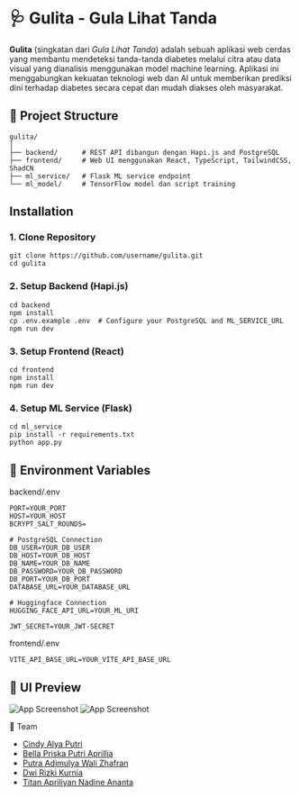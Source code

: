 
# 🩺 Gulita - Gula Lihat Tanda

**Gulita** (singkatan dari _Gula Lihat Tanda_) adalah sebuah aplikasi web cerdas yang membantu mendeteksi tanda-tanda diabetes melalui citra atau data visual yang dianalisis menggunakan model machine learning. Aplikasi ini menggabungkan kekuatan teknologi web dan AI untuk memberikan prediksi dini terhadap diabetes secara cepat dan mudah diakses oleh masyarakat.


## 📁 Project Structure

```
gulita/
│
├── backend/      # REST API dibangun dengan Hapi.js and PostgreSQL
├── frontend/     # Web UI menggunakan React, TypeScript, TailwindCSS, ShadCN
├── ml_service/   # Flask ML service endpoint
└── ml_model/     # TensorFlow model dan script training
```

## Installation

### 1. Clone Repository
```
git clone https://github.com/username/gulita.git
cd gulita
```
### 2. Setup Backend (Hapi.js)
```
cd backend
npm install
cp .env.example .env  # Configure your PostgreSQL and ML_SERVICE_URL
npm run dev
```
### 3. Setup Frontend (React)
```
cd frontend
npm install
npm run dev
```
### 4. Setup ML Service (Flask)
```
cd ml_service
pip install -r requirements.txt
python app.py
```
## 🔐 Environment Variables

backend/.env
```
PORT=YOUR_PORT
HOST=YOUR_HOST
BCRYPT_SALT_ROUNDS=

# PostgreSQL Connection
DB_USER=YOUR_DB_USER
DB_HOST=YOUR_DB_HOST
DB_NAME=YOUR_DB_NAME
DB_PASSWORD=YOUR_DB_PASSWORD
DB_PORT=YOUR_DB_PORT
DATABASE_URL=YOUR_DATABASE_URL

# Huggingface Connection
HUGGING_FACE_API_URL=YOUR_ML_URI

JWT_SECRET=YOUR_JWT-SECRET

```
frontend/.env
```
VITE_API_BASE_URL=YOUR_VITE_API_BASE_URL

```

## 📸 UI Preview

![App Screenshot](https://i.imgur.com/gETH2fX.png)
![App Screenshot](https://i.imgur.com/oj7JTzY.png)

👥 Team

- [Cindy Alya Putri](https://www.linkedin.com/in/cindy-alya-putri/)
- [Bella Priska Putri Aprillia](https://www.linkedin.com/in/bella-priska-putri-aprillia-05296627b/)
- [Putra Adimulya Wali Zhafran](https://www.linkedin.com/in/putra-adimulya-wali-zhafran-9a5a91279/)
- [Dwi Rizki Kurnia]()
- [Titan Apriliyan Nadine Ananta](https://www.linkedin.com/in/titan-apriliyan-73046623b/)
